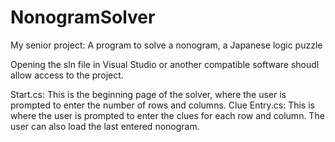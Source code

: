 # NonogramSolver
My senior project: A program to solve a nonogram, a Japanese logic puzzle

Opening the sln file in Visual Studio or another compatible software shoudl allow access to the project.

Start.cs: This is the beginning page of the solver, where the user is prompted to enter the number of rows and columns.
Clue Entry.cs: This is where the user is prompted to enter the clues for each row and column. The user can also load the last entered nonogram.
